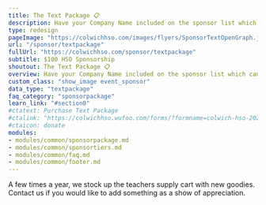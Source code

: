 ```yaml
---
title: The Text Package 📋
description: Have your Company Name included on the sponsor list which can be found on the banner, the Coin Wars website, and promoted on Facebook!
type: redesign
pageImage: "https://colwichhso.com/images/flyers/SponsorTextOpenGraph.jpg"
url: "/sponsor/textpackage"
fullUrl: "https://colwichhso.com/sponsor/textpackage"
subtitle: $100 HSO Sponsorship
shoutout: The Text Package 📋
overview: Have your Company Name included on the sponsor list which can be found on the banner, the Coin Wars website, and promoted on Facebook!
custom_class: "show_image event_sponsor"
data_type: "textpackage"
faq_category: "sponsorpackage"
learn_link: "#section0"
#ctatext: Purchase Text Package
#ctalink: "https://colwichhso.wufoo.com/forms/?formname=colwich-hso-2023-sponsorship&field1=%24100%20-%20The%20Text%20Package"
#ctaicon: donate
modules:
- modules/common/sponsorpackage.md
- modules/common/sponsortiers.md
- modules/common/faq.md
- modules/common/footer.md 
---
```

A few times a year, we stock up the teachers supply cart with new goodies. Contact us if you would like to add something as a show of appreciation.